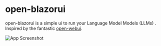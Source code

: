 # open-blazorui
open-blazorui is a simple ui to run your Language Model Models (LLMs) . Inspired by the fantastic [open-webui](https://github.com/open-webui/open-webui).

![App Screenshot](https://github.com/obaki102/open-blazorui/blob/master/docs/Sample.png)
